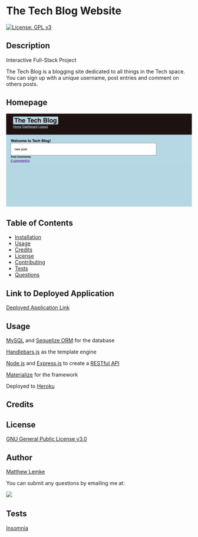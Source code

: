 # The Tech Blog Website 

[![License: GPL v3](https://img.shields.io/badge/License-GPLv3-blue.svg)](https://www.gnu.org/licenses/gpl-3.0)

## Description

Interactive Full-Stack Project

The Tech Blog is a blogging site dedicated to all things in the Tech space. You can sign up with a unique username, post entries and comment on others posts.

## Homepage
![Image of Tech Blog Website](https://github.com/MLemke24/tech-blog/blob/main/public/assets/images/Screen%20Shot%202021-05-25%20at%2011.05.08%20AM.png)


## Table of Contents

  - [Installation](#installation)
  - [Usage](#usage)
  - [Credits](#credits)
  - [License](#license)
  - [Contributing](#contributing)
  - [Tests](#tests)
  - [Questions](#questions)

## Link to Deployed Application

[Deployed Application Link](https://the-tech-blog-lemke.herokuapp.com/)


## Usage 

[MySQL](https://dev.mysql.com/doc/) and [Sequelize ORM](https://sequelize.org/) for the database

[Handlebars.js](https://www.npmjs.com/package/handlebars) as the template engine

[Node.js](https://nodejs.org/api/documentation.html) and [Express.js](https://expressjs.com/en/4x/api.html) to create a [RESTful API](https://searchapparchitecture.techtarget.com/definition/RESTful-API#:~:text=A%20RESTful%20API%20is%20an,deleting%20of%20operations%20concerning%20resources.)

[Materialize](https://materializecss.com/) for the framework

Deployed to [Heroku](https://id.heroku.com/login)

## Credits

## License

[GNU General Public License v3.0](https://www.gnu.org/licenses/gpl-3.0)

## Author

[Matthew Lemke](https://github.com/MLemke24)

You can submit any questions by emailing me at:

<a href="mailto:matthewlemke@gmail.com?"><img src="https://img.shields.io/badge/gmail-%23DD0031.svg?&style=for-the-badge&logo=gmail&logoColor=white"/></a>


## Tests

[Insomnia](https://support.insomnia.rest/)

